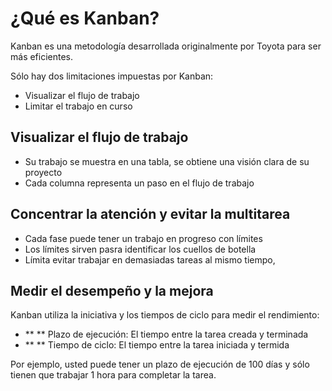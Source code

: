 ¿Qué es Kanban?
===============

Kanban es una metodología desarrollada originalmente por Toyota para ser más eficientes.

Sólo hay dos limitaciones impuestas por Kanban:

- Visualizar el flujo de trabajo
- Limitar el trabajo en curso

Visualizar el flujo de trabajo
-----------------------

- Su trabajo se muestra en una tabla, se obtiene una visión clara de su proyecto
- Cada columna representa un paso en el flujo de trabajo

Concentrar la atención y evitar la multitarea
----------------------------------

- Cada fase puede tener un trabajo en progreso con límites
- Los límites sirven pasra identificar los cuellos de botella
- Límita evitar trabajar en demasiadas tareas al mismo tiempo,

Medir el desempeño y la mejora
-----------------------------------

Kanban utiliza la iniciativa y los tiempos de ciclo para medir el rendimiento:

- ** ** Plazo de ejecución: El tiempo entre la tarea creada y terminada
- ** ** Tiempo de ciclo: El tiempo entre la tarea iniciada y termida 

Por ejemplo, usted puede tener un plazo de ejecución de 100 días y sólo tienen que trabajar 1 hora para completar la tarea.
